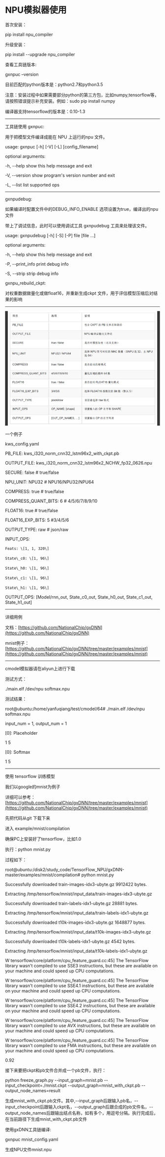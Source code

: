 # NPU模拟器使用

首次安装：

pip install npu\_compiler

升级安装：

pip install --upgrade npu\_compiler

查看工具链版本:

gxnpuc –version

目前匹配的python版本是：python2.7和python3.5

注意：安装过程中如果需要部分python的第三方包，比如numpy,tensorflow等，请按照错误提示补充安装。例如：sudo pip install numpy

编译器支持tensorflow的版本是：0.10-1.3

---

工具链使用 gxnpuc:

用于把模型文件编译成能在 NPU 上运行的npu 文件。

usage: gxnpuc \[-h\] \[-V\] \[-L\] \[config\_filename\]

optional arguments:

-h, --help show this help message and exit

-V, --version show program's version number and exit

-L, --list list supported ops

---

gxnpudebug:

如果编译时配置文件中的DEBUG\_INFO\_ENABLE 选项设置为true，编译出的npu 文件

带上了调试信息，此时可以使用调试工具 gxnpudebug 工具来处理该文件。

usage: gxnpudebug \[-h\] \[-S\] \[-P\] file \[file ...\]

optional arguments:

-h, --help show this help message and exit

-P, --print\_info print debug info

-S, --strip strip debug info

gxnpu\_rebuild\_ckpt:

对权重数据做量化或做float16，并重新生成ckpt 文件，用于评估模型压缩后对结果的影响

---

![](/assets/xx.jpg)

一个例子

kws\_config.yaml

PB\_FILE: kws\_i320\_norm\_cnn32\_lstm96x2\_with\_ckpt.pb

OUTPUT\_FILE: kws\_i320\_norm\_cnn32\_lstm96x2\_NCHW\_fp32\_0626.npu

SECURE: false \# true/false

NPU\_UNIT: NPU32 \# NPU16/NPU32/NPU64

COMPRESS: true \# true/false

COMPRESS\_QUANT\_BITS: 6 \# 4/5/6/7/8/9/10

FLOAT16: true \# true/false

FLOAT16\_EXP\_BITS: 5 \#3/4/5/6

OUTPUT\_TYPE: raw \# json/raw

INPUT\_OPS:

```
Feats: \[1, 1, 320\]

State\_c0: \[1, 96\]

State\_h0: \[1, 96\]

State\_c1: \[1, 96\]

State\_h1: \[1, 96\]
```

OUTPUT\_OPS: \[Model/rnn\_out, State\_c0\_out, State\_h0\_out, State\_c1\_out, State\_h1\_out\]

---

详细用例

文档：[https://github.com/NationalChip/gxDNN](https://github.com/NationalChip/gxDNN)

mnist例子：[https://github.com/NationalChip/gxDNN/tree/master/examples/mnist](https://github.com/NationalChip/gxDNN/tree/master/examples/mnist)

---

cmodel模拟器请在aliyun上进行下载

测试方式：

./main.elf /dev/npu softmax.npu

测试结果：

root@ubuntu:/home/yanfuqiang/test/cmodel/64\# ./main.elf /dev/npu softmax.npu

input\_num = 1, output\_num = 1

\[0\]: Placeholder

1 5

\[0\]: Softmax

1 5

---

使用 tensorflow 训练模型

我们以google的mnist为例子

详细可以参考：[https://github.com/NationalChip/gxDNN/tree/master/examples/mnist](https://github.com/NationalChip/gxDNN/tree/master/examples/mnist)

先把代码从git 下载下来

进入 example/mnist/compilation

确保PC上安装好了tensorflow，比如1.0

执行：python mnist.py

过程如下：

root@ubuntu:/disk2/study\_code/TensorFlow\_NPU/gxDNN-master/examples/mnist/compilation\# python mnist.py

Successfully downloaded train-images-idx3-ubyte.gz 9912422 bytes.

Extracting /tmp/tensorflow/mnist/input\_data/train-images-idx3-ubyte.gz

Successfully downloaded train-labels-idx1-ubyte.gz 28881 bytes.

Extracting /tmp/tensorflow/mnist/input\_data/train-labels-idx1-ubyte.gz

Successfully downloaded t10k-images-idx3-ubyte.gz 1648877 bytes.

Extracting /tmp/tensorflow/mnist/input\_data/t10k-images-idx3-ubyte.gz

Successfully downloaded t10k-labels-idx1-ubyte.gz 4542 bytes.

Extracting /tmp/tensorflow/mnist/input\_data/t10k-labels-idx1-ubyte.gz

W tensorflow/core/platform/cpu\_feature\_guard.cc:45\] The TensorFlow library wasn't compiled to use SSE3 instructions, but these are available on your machine and could speed up CPU computations.

W tensorflow/core/platform/cpu\_feature\_guard.cc:45\] The TensorFlow library wasn't compiled to use SSE4.1 instructions, but these are available on your machine and could speed up CPU computations.

W tensorflow/core/platform/cpu\_feature\_guard.cc:45\] The TensorFlow library wasn't compiled to use SSE4.2 instructions, but these are available on your machine and could speed up CPU computations.

W tensorflow/core/platform/cpu\_feature\_guard.cc:45\] The TensorFlow library wasn't compiled to use AVX instructions, but these are available on your machine and could speed up CPU computations.

W tensorflow/core/platform/cpu\_feature\_guard.cc:45\] The TensorFlow library wasn't compiled to use FMA instructions, but these are available on your machine and could speed up CPU computations.

0.92

接下来要把ckpt和pb文件合并成一个pb文件，执行：

python freeze\_graph.py --input\_graph=mnist.pb --input\_checkpoint=./mnist.ckpt --output\_graph=mnist\_with\_ckpt.pb --output\_node\_names=result

生成mnist\_with\_ckpt.pb文件。其中,--input\_graph后跟输入pb名，--input\_checkpoint后跟输入ckpt名，--output\_graph后跟合成的pb文件名，--output\_node\_names后跟输出结点名称，如有多个，用逗号分隔。执行完成后，在当前路径下生成mnist\_with\_ckpt.pb文件

使用gxDNN工具链编译:

gxnpuc mnist\_config.yaml

生成NPU文件mnist.npu

